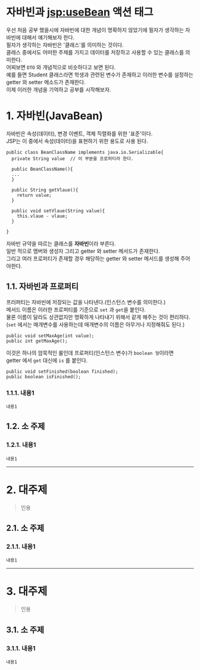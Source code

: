 자바빈과 <jsp:useBean> 액션 태그
=======================
우선 처음 공부 했을시에 자바빈에 대한 개념이 명확하지 않았기에 필자가 생각하는 자바빈에 대해서 얘기해보자 한다.  
필자가 생각하는 자바빈은 '클래스'를 의미하는 것이다.   
클래스 중에서도 어떠한 주제를 가지고 데이터를 저장하고 사용할 수 있는 클래스를 의미한다.  
어찌보면 ```DTO``` 와 개념적으로 비슷하다고 보면 된다.    
예를 들면 Student 클래스라면 학생과 관련된 변수가 존재하고 이러한 변수를 설정하는 getter 와 setter 메소드가 존재한다.  
이제 이러한 개념을 기억하고 공부를 시작해보자.  
# 1. 자바빈(JavaBean)
자바빈은 속성(데이터), 변경 이벤트, 객체 직렬화를 위한 '표준'이다.    
JSP는 이 중에서 속성(데이터)을 표현하기 위한 용도로 사용 된다.   
```
public class BeanClassName implements java.io.Serializable{
  private String value  // 이 부분을 프로퍼티라 한다.

  public BeanClassName(){
  ...
  }
  
  public String getVlaue(){
    return value;
  }
  
  public void setVlaue(String value){
    this.vlaue - vlaue;
  }
  
}
```
자바빈 규약을 따르는 클래스를 **자바빈**이라 부른다.    
일반 적으로 멤버와 생성자 그리고 getter 와 setter 메서드가 존재한다.    
그리고 여러 프로퍼티가 존재할 경우 해당하는 getter 와 setter 메서드를 생성해 주어야한다.    
   
## 1.1. 자바빈과 프로퍼티
프러퍼티는 자바빈에 저장되는 값을 나타낸다.(인스턴스 변수를 의미한다.)        
메서드 이름은 이러한 프로퍼티를 기준으로 ```set``` 과 ```get```을 붙인다.     
물론 이름이 달라도 상관없지만 명확하게 나타내기 위해서 같게 해주는 것이 편리하다.   
(```set``` 에서는 매개변수를 사용하는데 매개변수의 이름은 아무거나 지정해줘도 된다.)     
```
public void setMaxAge(int value);
public int getMaxAge();
```
  
이것은 하나의 암묵적인 룰인데 프로퍼티(인스턴스 변수)가 ```boolean 형```이라면  
getter 에서 ```get``` 대신에 ```is``` 를 붙인다.
```
public void setFinished(boolean finished);
public boolean isFinished();
```









### 1.1.1. 내용1
```
내용1
```
## 1.2. 소 주제
### 1.2.1. 내용1
```
내용1
```

***
# 2. 대주제
> 인용
## 2.1. 소 주제
### 2.1.1. 내용1
```
내용1
```   

***
# 3. 대주제
> 인용
## 3.1. 소 주제
### 3.1.1. 내용1
```
내용1
```
